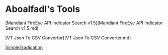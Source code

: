 # Aboalfadl's Tools

[Mandiant FireEye API Indicator Search v1.5](Mandiant FireEye API Indicator Search v1.5.md)

[VT Json To CSV Convertor](VT Json To CSV Converter.md)

[SimpleEradication](SimpleEradication.md)
